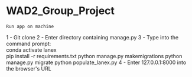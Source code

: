 # WAD2_Group_Project


	Run app on machine
1 - Git clone
2 - Enter directory containing manage.py
3 - Type into the command prompt:       
			conda activate lanex    
	        pip install -r requirements.txt
	        python manage.py makemigrations
	        python manage.py migrate
	        python populate_lanex.py
4 - Enter 127.0.0.1:8000  into the browser's URL
